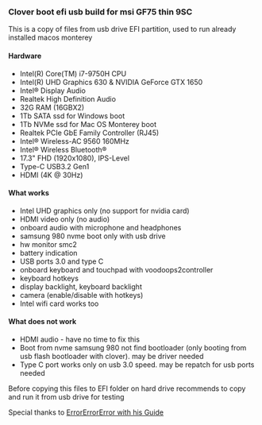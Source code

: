 ### Clover boot efi usb build for msi GF75 thin 9SC

This is a copy of files from usb drive EFI partition, used to run already installed macos monterey

#### Hardware 

- Intel(R) Core(TM) i7-9750H CPU
- Intel(R) UHD Graphics 630 & NVIDIA GeForce GTX 1650
- Intel® Display Audio
- Realtek High Definition Audio
- 32G RAM (16GBX2)
- 1Tb SATA ssd for Windows boot
- 1Tb NVMe ssd for Mac OS Monterey boot
- Realtek PCIe GbE Family Controller (RJ45)
- Intel® Wireless-AC 9560 160MHz
- Intel® Wireless Bluetooth®
- 17.3" FHD (1920x1080), IPS-Level
- Type-C USB3.2 Gen1
- HDMI (4K @ 30Hz)

#### What works

- Intel UHD graphics only (no support for nvidia card)
- HDMI video only (no audio)
- onboard audio with microphone and headphones
- samsung 980 nvme boot only with usb drive
- hw monitor smc2
- battery indication
- USB ports 3.0 and type C
- onboard keyboard and touchpad with voodoops2controller
- keyboard hotkeys
- display backlight, keyboard backlight
- camera (enable/disable with hotkeys)
- Intel wifi card works too

#### What does not work 

- HDMI audio - have no time to fix this
- Boot from nvme samsung 980 not find bootloader (only booting from usb flash bootloader with clover). may be driver needed
- Type C port works only on usb 3.0 speed. may be repatch for usb ports needed

Before copying this files to EFI folder on hard drive recommends to copy and run it from usb drive for testing

Special thanks to [ErrorErrorError with his Guide](https://github.com/ErrorErrorError/msi-gs65-gs75-hackintosh)
